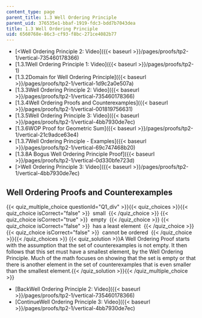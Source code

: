 ```yaml
---
content_type: page
parent_title: 1.3 Well Ordering Principle
parent_uid: 376535e1-bbaf-1919-fdc3-bdd7b7043dea
title: 1.3 Well Ordering Principle
uid: 6560768e-86c3-cf93-f8bc-271ce4082b77
---
```


*   [\<Well Ordering Principle 2: Video]({{< baseurl >}}/pages/proofs/tp2-1/vertical-735460178366)
*   [1.3.1Well Ordering Principle 1: Video]({{< baseurl >}}/pages/proofs/tp2-1)
*   [1.3.2Domain for Well Ordering Principle]({{< baseurl >}}/pages/proofs/tp2-1/vertical-1d9c2a0e507a)
*   [1.3.3Well Ordering Principle 2: Video]({{< baseurl >}}/pages/proofs/tp2-1/vertical-735460178366)
*   [1.3.4Well Ordering Proofs and Counterexamples]({{< baseurl >}}/pages/proofs/tp2-1/vertical-001819756631)
*   [1.3.5Well Ordering Principle 3: Video]({{< baseurl >}}/pages/proofs/tp2-1/vertical-4bb7930de7ec)
*   [1.3.6WOP Proof for Geometric Sum]({{< baseurl >}}/pages/proofs/tp2-1/vertical-21c9adce63e4)
*   [1.3.7Well Ordering Principle - Examples]({{< baseurl >}}/pages/proofs/tp2-1/vertical-69c747468b20)
*   [1.3.8A Bogus Well Ordering Principle Proof]({{< baseurl >}}/pages/proofs/tp2-1/vertical-0d330bfe723d)
*   [\>Well Ordering Principle 3: Video]({{< baseurl >}}/pages/proofs/tp2-1/vertical-4bb7930de7ec)

Well Ordering Proofs and Counterexamples
----------------------------------------

  
{{< quiz_multiple_choice questionId="Q1_div" >}}{{< quiz_choices >}}{{< quiz_choice isCorrect="false" >}}&nbsp; small &nbsp;{{< /quiz_choice >}}
{{< quiz_choice isCorrect="true" >}}&nbsp; empty &nbsp;{{< /quiz_choice >}}
{{< quiz_choice isCorrect="false" >}}&nbsp; has a least element &nbsp;{{< /quiz_choice >}}
{{< quiz_choice isCorrect="false" >}}&nbsp; cannot be ordered &nbsp;{{< /quiz_choice >}}{{< /quiz_choices >}}
{{< quiz_solution >}}A Well Ordering Proof starts with the assumption that the set of counterexamples is not empty. It then follows that this set must have a smallest element, by the Well Ordering Principle. Much of the math focuses on showing that the set is empty or that there is another element in the set of counterexamples that is even smaller than the smallest element.{{< /quiz_solution >}}{{< /quiz_multiple_choice >}}

*   [BackWell Ordering Principle 2: Video]({{< baseurl >}}/pages/proofs/tp2-1/vertical-735460178366)
*   [ContinueWell Ordering Principle 3: Video]({{< baseurl >}}/pages/proofs/tp2-1/vertical-4bb7930de7ec)